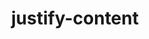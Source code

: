 ---
title: "justify-content"
description: ""
category: css
keywords: justify,align,flexbox,grid
last_test_date: "2020-12-22"
test_url: "/tests/css-justify-content.html"
test_results_url: "https://testi.at/proj/RyGUM3PhNmGs160to7YI8L4"
stats: {
	apple-mail: {
		macos: {
      "11": "y",
			"12": "y",
			"13": "y"
		},
		ios: {
			"11": "y",
			"12": "y",
			"13": "y",
			"14": "y"
		}
	},
	gmail: {
		desktop-webmail: {
			"2020-12": "n"
		},
		ios: {
			"2020-12": "n"
		},
		android: {
      "2020-12": "n"
		},
    mobile-webmail: {
      "2020-12": "n"
    }
	},
    orange: {
      desktop-webmail: {
        "2020-12":"u"
      },
      ios: {
        "2020-12":"u"
      },
      android: {
        "2020-12":"u"
      }
    },
	outlook: {
		windows: {
			"2007": "n",
			"2010": "n",
			"2013": "n",
			"2016": "n",
			"2019": "n"
		},
		windows-10-mail: {
			"2020-12": "n"
		},
		macos: {
			"2020-12": "y"
		},
		outlook-com: {
			"2020-12": "n"
		},
		ios: {
			"2020-12": "n"
		},
		android: {
      "2020-12": "n"
		}
	},
	yahoo: {
		desktop-webmail: {
			"2020-12": "n"
		},
		ios: {
      "2020-12": "u"
		},
		android: {
			"6.16.2.1519779": "n"
		}
	},
	aol: {
		desktop-webmail: {
      "2020-12": "n"
		},
		ios: {
      "2020-12": "u"
		},
		android: {
      "2020-12": "u"
		}
	},
	samsung-email: {
		android: {
			"6.1.31.2": "y"
		}
	},
    sfr: {
      desktop-webmail: {
        "2020-12":"u"
      },
      ios: {
        "2020-12":"u"
      },
      android: {
        "2020-12":"u"
      }
    },
	thunderbird: {
		macos: {
			"2020-12": "y"
		}
	},
    protonmail: {
      desktop-webmail: {
        "2020-12":"u"
      },
      ios: {
        "2020-12":"u"
      },
      android: {
        "2020-12":"u"
      }
    },
    hey: {
      desktop-webmail: {
        "2020-12":"u"
      }
    },
    mail-ru: {
      desktop-webmail: {
        "2020-12":"y"
      }
    }
}
notes_by_num: {}
links: {
  "MDN: justify-content":"https://developer.mozilla.org/en-US/docs/Web/CSS/justify-content"
}
---
